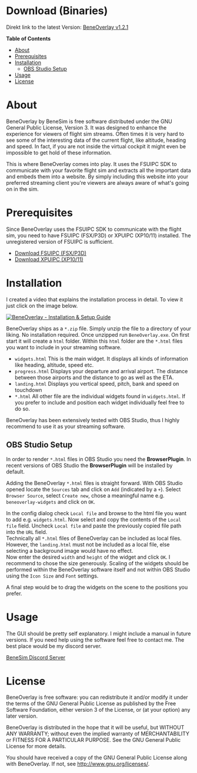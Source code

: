 # Download (Binaries)
Direkt link to the latest Version: [BeneOverlay v1.2.1](https://github.com/BeneSim/BeneOverlay/releases/download/v1.2.1/BeneOverlay_x86-64-windows.zip)

<!-- markdown-toc start - Don't edit this section. Run M-x markdown-toc-refresh-toc -->
**Table of Contents**

- [About](#about)
- [Prerequisites](#prerequisites)
- [Installation](#installation)
    - [OBS Studio Setup](#obs-studio-setup)
- [Usage](#usage)
- [License](#license)

<!-- markdown-toc end -->


# About
BeneOverlay by BeneSim is free software distributed under the GNU General Public
License, Version 3.
It was designed to enhance the experience for viewers of flight sim streams.
Often times it is very hard to see some of the interesting data of the current
flight, like altitude, heading and speed. In fact, if you are not inside the
virtual cockpit it might even be impossible to get hold of these information.

This is where BeneOverlay comes into play. It uses the FSUIPC SDK to communicate
with your favorite flight sim and extracts all the important data and embeds
them into a website. By simply including this website into your preferred
streaming client you're viewers are always aware of what's going on in the sim.

# Prerequisites
Since BeneOverlay uses the FSUIPC SDK to communicate with the flight sim, you
need to have FSUIPC (FSX/P3D) or XPUIPC (XP10/11) installed. The unregistered
version of FSUIPC is sufficient.

- [Download FSUIPC (FSX/P3D)](http://www.schiratti.com/dowson.html)
- [Download XPUIPC (XP10/11)](http://www.tosi-online.de/XPUIPC/XPUIPC.html)

# Installation
I created a video that explains the installation process in detail. To view it
just click on the image below.

[![BeneOverlay - Installation & Setup Guide](https://img.youtube.com/vi/hOWkNvn7TkU/0.jpg)](https://www.youtube.com/watch?v=hOWkNvn7TkU "BeneOverlay - Installation & Setup Guide")

BeneOverlay ships as a `*.zip` file. Simply unzip the file to a directory of
your liking. No installation required. Once unzipped run `BeneOverlay.exe`. On
first start it will create a `html` folder. Within this `html` folder are the
`*.html` files you want to include in your streaming software. 

* `widgets.html` This is the main widget. It displays all kinds of information
like heading, altitude, speed etc.
* `progress.html` Displays your departure and arrival airport. The distance
between those airports and the distance to go as well as the ETA.
* `landing.html` Displays you vertical speed, pitch, bank and speed on touchdown
* `*.html` All other file are the individual widgets found in `widgets.html`. If
you prefer to include and position each widget individually feel free to do so.

BeneOverlay has been extensively tested with OBS Studio, thus I highly
recommend to use it as your streaming software.

## OBS Studio Setup
In order to render `*.html` files in OBS Studio you need the **BrowserPlugin**.
In recent versions of OBS Studio the **BrowserPlugin** will be installed by
default.

Adding the BeneOverlay `*.html` files is straight forward. With OBS Studio
opened locate the `Sources` tab and click on `Add` (indicated by a `+`). Select
`Browser Source`, select `Create new`, chose a meaningful name e.g.
`beneoverlay-widgets` and click on `OK`.

In the config dialog check `Local file`
and browse to the html file you want to add e.g. `widgets.html`. Now select and
copy the contents of the `Local file` field. Uncheck `Local file` and paste the
previously copied file path into the `URL` field.  
Technically all `*.html` files
of BeneOverlay can be included as local files. However, the `landing.html` must
not be included as a local file, else selecting a background image would have
no effect.  
Now enter the desired `width` and `height` of the widget and click `OK`. I
recommend to chose the size generously. Scaling of the widgets should be
performed within the BeneOverlay software itself and not within OBS Studio using
the `Icon Size` and `Font` settings.

A final step would be to drag the widgets on the scene to the positions you
prefer.

# Usage
The GUI should be pretty self explanatory. I might include a manual in future
versions. If you need help using the software feel free to contact me. The best
place would be my discord server.

[BeneSim Discord Server](https://discord.gg/nkwz4Dg)

# License
BeneOverlay is free software: you can redistribute it and/or modify
it under the terms of the GNU General Public License as published by
the Free Software Foundation, either version 3 of the License, or
(at your option) any later version.

BeneOverlay is distributed in the hope that it will be useful,
but WITHOUT ANY WARRANTY; without even the implied warranty of
MERCHANTABILITY or FITNESS FOR A PARTICULAR PURPOSE.  See the
GNU General Public License for more details.

You should have received a copy of the GNU General Public License
along with BeneOverlay. If not, see <http://www.gnu.org/licenses/>.
